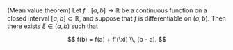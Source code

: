 (Mean value theorem) Let $f: [a,b] \to \mathbb{R}$ be a continuous function on a closed interval $[a, b]\subset \mathbb{R}$, and suppose that $f$ is differentiable on $(a, b)$. Then there exists $\xi \in (a, b)$ such that

$$
f(b) = f(a) + f'(\xi) \\, (b - a).
$$

